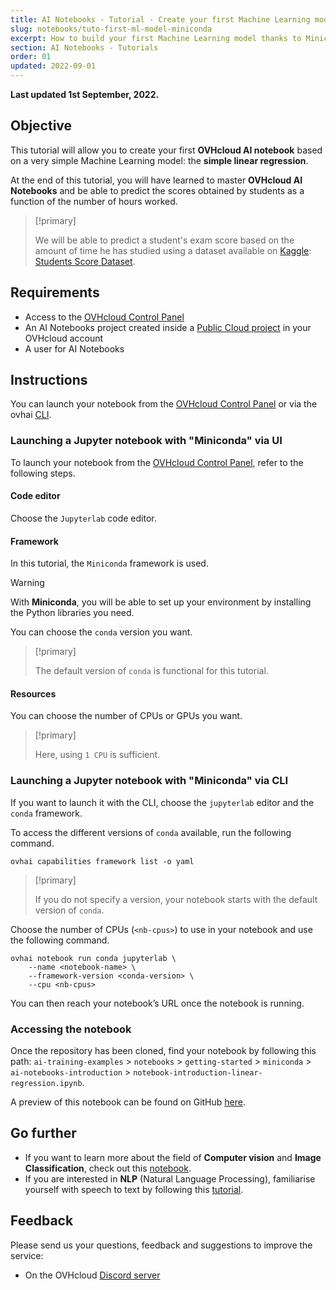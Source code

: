```yaml
---
title: AI Notebooks - Tutorial - Create your first Machine Learning model
slug: notebooks/tuto-first-ml-model-miniconda
excerpt: How to build your first Machine Learning model thanks to Miniconda
section: AI Notebooks - Tutorials
order: 01
updated: 2022-09-01
---
```


**Last updated 1st September, 2022.**

## Objective

This tutorial will allow you to create your first **OVHcloud AI notebook** based on a very simple Machine Learning model: the **simple linear regression**.

At the end of this tutorial, you will have learned to master **OVHcloud AI Notebooks** and be able to predict the scores obtained by students as a function of the number of hours worked.

> [!primary]
>
> We will be able to predict a student's exam score based on the amount of time he has studied using a dataset available on [Kaggle](https://www.kaggle.com/): [Students Score Dataset](https://www.kaggle.com/datasets/shubham47/students-score-dataset-linear-regression).
>

## Requirements

- Access to the [OVHcloud Control Panel](https://ca.ovh.com/auth/?action=gotomanager&from=https://www.ovh.com/world/&ovhSubsidiary=we)
- An AI Notebooks project created inside a [Public Cloud project](https://www.ovhcloud.com/en/public-cloud/) in your OVHcloud account
- A user for AI Notebooks

## Instructions

You can launch your notebook from the [OVHcloud Control Panel](https://ca.ovh.com/auth/?action=gotomanager&from=https://www.ovh.com/world/&ovhSubsidiary=we) or via the ovhai [CLI](https://docs.ovh.com/us/en/publiccloud/ai/cli/getting-started-cli/).

### Launching a Jupyter notebook with "Miniconda" via UI

To launch your notebook from the [OVHcloud Control Panel](https://ca.ovh.com/auth/?action=gotomanager&from=https://www.ovh.com/world/&ovhSubsidiary=we), refer to the following steps.

#### Code editor

Choose the `Jupyterlab` code editor.

#### Framework

In this tutorial, the `Miniconda` framework is used.

> [!warning]
>
> With **Miniconda**, you will be able to set up your environment by installing the Python libraries you need.
>

You can choose the `conda` version you want.

> [!primary]
>
> The default version of `conda` is functional for this tutorial.
>

#### Resources

You can choose the number of CPUs or GPUs you want.

> [!primary]
>
> Here, using `1 CPU` is sufficient.
>

### Launching a Jupyter notebook with "Miniconda" via CLI

If you want to launch it with the CLI, choose the `jupyterlab` editor and the `conda` framework.

To access the different versions of `conda` available, run the following command.

``` {.console}
ovhai capabilities framework list -o yaml
```

> [!primary]
>
> If you do not specify a version, your notebook starts with the default version of `conda`.
>

Choose the number of CPUs (`<nb-cpus>`) to use in your notebook and use the following command.

``` {.console}
ovhai notebook run conda jupyterlab \
	--name <notebook-name> \
	--framework-version <conda-version> \
  	--cpu <nb-cpus>
```

You can then reach your notebook’s URL once the notebook is running.

### Accessing the notebook

Once the repository has been cloned, find your notebook by following this path: `ai-training-examples` > `notebooks` > `getting-started` > `miniconda` > ` ai-notebooks-introduction` > `notebook-introduction-linear-regression.ipynb`.

A preview of this notebook can be found on GitHub [here](https://github.com/ovh/ai-training-examples/blob/main/notebooks/getting-started/miniconda/ai-notebooks-introduction/notebook-introduction-linear-regression.ipynb).

## Go further

- If you want to learn more about the field of **Computer vision** and **Image Classification**, check out this [notebook](https://docs.ovh.com/us/en/publiccloud/ai/notebooks/tuto-transfer-learning-resnet/).
- If you are interested in **NLP** (Natural Language Processing), familiarise yourself with speech to text by following this [tutorial](https://docs.ovh.com/us/en/publiccloud/ai/notebooks/tuto-speech-to-text-recognition/).

## Feedback

Please send us your questions, feedback and suggestions to improve the service:

- On the OVHcloud [Discord server](https://discord.com/invite/vXVurFfwe9)
